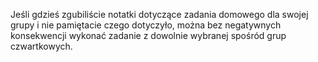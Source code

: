 Jeśli gdzieś zgubiliście notatki dotyczące zadania domowego dla swojej grupy i nie pamiętacie czego dotyczyło, można bez 
negatywnych konsekwencji wykonać zadanie z dowolnie wybranej spośród grup czwartkowych.